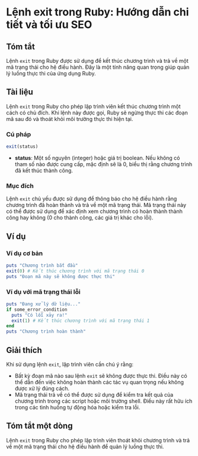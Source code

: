 <!--
Meta Description: # Lệnh exit trong Ruby: Hướng dẫn chi tiết và tối ưu SEO ## Tóm tắt Lệnh `exit` trong Ruby được sử dụng để kết thúc chương trình và trả về một mã trạn...
Meta Keywords: trình, chương, exit, ruby, được
-->

# Lệnh exit trong Ruby: Hướng dẫn chi tiết và tối ưu SEO

## Tóm tắt
Lệnh `exit` trong Ruby được sử dụng để kết thúc chương trình và trả về một mã trạng thái cho hệ điều hành. Đây là một tính năng quan trọng giúp quản lý luồng thực thi của ứng dụng Ruby.

## Tài liệu
Lệnh `exit` trong Ruby cho phép lập trình viên kết thúc chương trình một cách có chủ đích. Khi lệnh này được gọi, Ruby sẽ ngừng thực thi các đoạn mã sau đó và thoát khỏi môi trường thực thi hiện tại.

### Cú pháp
```ruby
exit(status)
```
- **status**: Một số nguyên (integer) hoặc giá trị boolean. Nếu không có tham số nào được cung cấp, mặc định sẽ là 0, biểu thị rằng chương trình đã kết thúc thành công.

### Mục đích
Lệnh `exit` chủ yếu được sử dụng để thông báo cho hệ điều hành rằng chương trình đã hoàn thành và trả về một mã trạng thái. Mã trạng thái này có thể được sử dụng để xác định xem chương trình có hoàn thành thành công hay không (0 cho thành công, các giá trị khác cho lỗi).

## Ví dụ
### Ví dụ cơ bản
```ruby
puts "Chương trình bắt đầu"
exit(0) # Kết thúc chương trình với mã trạng thái 0
puts "Đoạn mã này sẽ không được thực thi"
```

### Ví dụ với mã trạng thái lỗi
```ruby
puts "Đang xử lý dữ liệu..."
if some_error_condition
  puts "Có lỗi xảy ra!"
  exit(1) # Kết thúc chương trình với mã trạng thái 1
end
puts "Chương trình hoàn thành"
```

## Giải thích
Khi sử dụng lệnh `exit`, lập trình viên cần chú ý rằng:
- Bất kỳ đoạn mã nào sau lệnh `exit` sẽ không được thực thi. Điều này có thể dẫn đến việc không hoàn thành các tác vụ quan trọng nếu không được xử lý đúng cách.
- Mã trạng thái trả về có thể được sử dụng để kiểm tra kết quả của chương trình trong các script hoặc môi trường shell. Điều này rất hữu ích trong các tình huống tự động hóa hoặc kiểm tra lỗi.

## Tóm tắt một dòng
Lệnh `exit` trong Ruby cho phép lập trình viên thoát khỏi chương trình và trả về một mã trạng thái cho hệ điều hành để quản lý luồng thực thi.